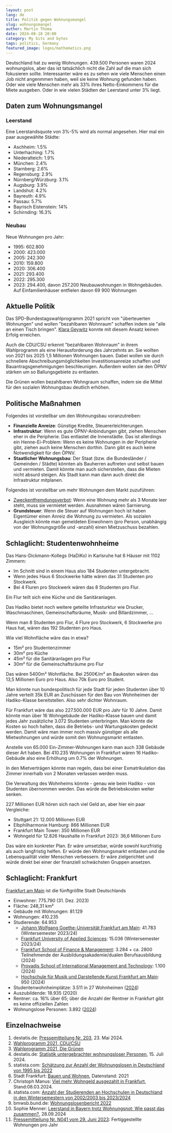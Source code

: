 ```yaml
---
layout: post
lang: de
title: Politik gegen Wohnungsmangel
slug: wohnungsmangel
author: Martin Thoma
date: 2024-08-18 20:00
category: My bits and bytes
tags: politics, Germany
featured_image: logos/mathematics.png
---
```

Deutschland hat zu wenig Wohnungen. 439.500 Personen waren 2024 wohnungslos,
aber das ist tatsächlich nicht die Zahl auf die man sich fokusieren sollte.
Interessanter wäre es zu sehen wie viele Menschen einen Job nicht angenmmen
haben, weil sie keine Wohnung gefunden haben. Oder wie viele Menschen mehr als
33% ihres Netto-Einkommens für die Miete ausgeben. Oder in wie vielen Städten
der Leerstand unter 3% liegt.

## Daten zum Wohnungsmangel


### Leerstand

Eine Leerstandsquote von 3%-5% wird als normal angesehen. Hier mal ein paar
ausgewählte Städte:

* Aschheim: 1.5%
* Unterhaching: 1.7%
* Niederalteich: 1.9%
* München: 2.4%
* Starnberg: 2.6%
* Regensburg: 2.9%
* Nürnberg/Würzburg: 3.1%
* Augsburg: 3.9%
* Landshut: 4.2%
* Bayreuth: 4.9%
* Passau: 5.7%
* Bayrisch Eistenstein: 14%
* Schirnding: 16.3%

### Neubau

Neue Wohnungen pro Jahr:

* 1995: 602.800
* 2000: 423.000
* 2005: 242.300
* 2010: 159.800
* 2020: 306.400
* 2021: 293.400
* 2022: 295.300
* 2023: 294.400, davon 257.200 Neubauwohnungen in Wohngebäuden. Auf
        Einfamilienhäuser entfielen davon 69 900 Wohnungen


## Aktuelle Politik

Das SPD-Bundestagswahlprogramm 2021 spricht von
"überteuerten Wohnungen" und wollen "bezahlbaren Wohnraum" schaffen indem sie
"alle an einen Tisch bringen". [Klara Geywitz](https://de.wikipedia.org/wiki/Klara_Geywitz)
konnte mit diesem Ansatz keinen Erfolg erreichen.

Auch die CDU/CSU erkennt "bezahlbaren Wohnraum" in ihrem Wahlprogramm als eine
Herausforderung des Jahrzehnts an. Sie wollten von 2021 bis 2025 1,5 Millionen
Wohnungen bauen. Dabei wollen sie durch schnellere Abschreibungsmöglichkeiten
Investitionsanreize schaffen und Bauantragsgenehmigungen beschleunigen. Außerdem
wollen sie den ÖPNV stärken um so Ballungsgebiete zu entlasten.

Die Grünen wollen bezahlbaren Wohngraum schaffen, indem sie die Mittel für den
sozialen Wohnungsbau deutlich erhöhen.

## Politische Maßnahmen

Folgendes ist vorstellbar um den Wohnungsbau voranzutreiben:

* **Finanzielle Anreize**: Günstige Kredite, Steuererleichterungen.
* **Infrastruktur**: Wenn es gute ÖPNV-Anbindungen gibt, ziehen Menschen eher
  in die Peripherie. Das entlastet die Innenstädte. Das ist allerdings ein
  Henne-Ei-Problem: Wenn es keine Wohnungen in der Peripherie gibt, ziehen auch
  keine Menschen dorthin. Dann gibt es auch keine Notwendigkeit für den ÖPNV.
* **Staatlicher Wohnungsbau**: Der Staat (bzw. die Bundesländer / Gemeinden / Städte)
  könnten als Bauherren auftreten und selbst bauen und vermieten. Damit könnte
  man auch sicherstellen, dass die Mieten nicht absurd steigen. Als Stadt
  kann man dann auch direkt die Infrastruktur mitplanen.

Folgendes ist vorstellbar um mehr Wohnungen dem Markt zuzuführen:

* [Zweckentfremdungsverbot](https://de.wikipedia.org/wiki/Wohnraumzweckentfremdung):
  Wenn eine Wohnung mehr als 3 Monate leer steht, muss sie vermietet werden.
  Ausnahmen wären Sarnierung.
* **Grundsteuer**: Wenn die Steuer auf Wohnungen hoch ist haben Eigentümer einen
  Anreiz die Wohnung zu vermieten. Als sozialen Ausgleich könnte man gemeldeten
  Einwohnern (pro Person, unabhängig von der Wohnungsgröße und -anzahl) einen
  Mietzuschuss bezahlen.


## Schlaglicht: Studentenwohnheime

Das Hans-Dickmann-Kollegs (HaDiKo) in Karlsruhe hat 6 Häuser mit 1102 Zimmern:

* Im Schnitt sind in einem Haus also 184 Studenten untergebracht.
* Wenn jedes Haus 6 Stockwerke hätte wären das 31 Studenten pro Stockwerk.
* Bei 4 Fluren pro Stockwerk wären das 8 Studenten pro Flur.

Ein Flur teilt sich eine Küche und die Sanitäranlagen.

Das Hadiko bietet noch weitere geteilte Infrasturktur wie Drucker,
Waschmaschinen, Gemeinschaftsräume, Musik- und Billardzimmer, ...

Wenn man 8 Studenten pro Flur, 4 Flure pro Stockwerk, 6 Stockwerke pro Haus hat,
wären das 192 Studenten pro Haus.

Wie viel Wohnfläche wäre das in etwa?

* 15m² pro Studentenzimmer
* 30m² pro Küche
* 45m² für die Sanitäranlagen pro Flur
* 30m² für die Gemeinschaftsräume pro Flur

Das wären 5400m² Wohnfläche. Bei 2500€/m² an Baukosten wären das 13,5 Millionen
Euro pro Haus. Also 70k Euro pro Student.

Man könnte nun bundespolitisch für jede Stadt für jeden Studenten über 10 Jahre
verteilt 35k EUR an Zuschüssen für den Bau von Wohnheimen der Hadiko-Klasse
bereitstellen. Also sehr dichter Wohnraum.

Für Frankfurt wäre das also 227.500.000 EUR pro Jahr für 10 Jahre. Damit könnte
man über 16 Wohngebäude der Hadiko-Klasse bauen und damit jedes Jahr zusätzliche
3.072 Studenten unterbringen. Man könnte die Kosten so hoch halten, dass die
Betriebs- und Wartungskosten gedeckt werden. Damit wäre man immer noch massiv
günstiger als alle Mietwohnungen und würde somit den Wohnungsmarkt entlasten.

Anstelle von 65.000 Ein-Zimmer-Wohnungen kann man auch 338 Gebäude dieser Art
haben. Bei 410.235 Wohnungen in Frankfurt wären 16 Hadiko-Gebäude also eine
Erhöhung um 0.7% der Wohnungen.

In den Mietverträgen könnte man regeln, dass bei einer Exmatrikulation das
Zimmer innerhalb von 2 Monaten verlassen werden muss.

Die Verwaltung des Wohnheims könnte - genau wie beim Hadiko - von Studenten
übernommen werden. Das würde die Betriebskosten weiter senken.


227 Millionen EUR hören sich nach viel Geld an, aber hier ein paar Vergleiche:

* Stuttgart 21: 12.000 Millionen EUR
* Elbphilharmonie Hamburg: 866 Millionen EUR
* Frankfurt Main Tower: 350 Millionen EUR
* Wohngeld für 12.826 Haushalte in Frankfurt 2023: 36,6 Millionen Euro


Das wäre ein konkreter Plan. Er wäre umsetzbar, würde sowohl kurzfristig als
auch langfristig helfen. Er würde den Wohnungsmarkt entlasten und die
Lebensqualität vieler Menschen verbessern. Er wäre zielgerichtet und würde
direkt bei einer der finanziell schwächsten Gruppen ansetzen.

## Schlaglicht: Frankfurt

[Frankfurt am Main](https://de.wikipedia.org/wiki/Frankfurt_am_Main) ist die
fünftgrößte Stadt Deutschlands

* Einwohner: 775.790 (31. Dez. 2023)
* Fläche: 248,31 km²
* Gebäude mit Wohnungen: 81.129
* Wohnungen: 410.235
* Studierende: 64.953
    * [Johann Wolfgang Goethe-Universität Frankfurt am Main](https://de.wikipedia.org/wiki/Johann_Wolfgang_Goethe-Universit%C3%A4t_Frankfurt_am_Main): 41.783 (Wintersemester 2023/24)
    * [Frankfurt University of Applied Sciences](https://de.wikipedia.org/wiki/Frankfurt_University_of_Applied_Sciences): 15.036 (Wintersemester 2023/24)
    * [Frankfurt School of Finance & Management](https://de.wikipedia.org/wiki/Frankfurt_School_of_Finance_%26_Management): 3.284 + ca. 2800 Teilnehmende der Ausbildungsakademie/dualen Berufsausbildung  (2024)
    * [Provadis School of International Management and Technology](https://de.wikipedia.org/wiki/Provadis_School_of_International_Management_and_Technology): 1.100 (2024)
    * [Hochschule für Musik und Darstellende Kunst Frankfurt am Main](https://de.wikipedia.org/wiki/Hochschule_f%C3%BCr_Musik_und_Darstellende_Kunst_Frankfurt_am_Main): 950 (2024)
* Studentenwohnheimplätze: 3.511 in 27 Wohnheimen ([2024](https://studiwohnen.com/studentenwohnheime-in/frankfurt-am-main))
* Auszubildende:  18.935 (2020)
* Rentner: ca. 16% über 65; über die Anzahl der Rentner in Frankfurt gibt es keine offiziellen Zahlen
* Wohnungslose Personen: 3.892 ([2024](https://www.faz.net/aktuell/rhein-main/frankfurt/obdachlosenhilfe-in-frankfurt-niemand-muss-auf-der-strasse-schlafen-19435699.html))


## Einzelnachweise

1. destatis.de: [Pressemitteilung Nr. 203](https://www.destatis.de/DE/Presse/Pressemitteilungen/2024/05/PD24_203_31121.html), 23. Mai 2024.
2. [Wahlprogramm 2021, CDU/CSU](https://www.cdu.de/artikel/ein-guter-plan-fuer-deutschland)
3. [Wahlprogramm 2021, Die Grünen](https://www.gruene.de/artikel/wahlprogramm-zur-bundestagswahl-2021)
4. destatis.de: [Statistik untergebrachter wohnungsloser Personen](https://www.destatis.de/DE/Themen/Gesellschaft-Umwelt/Soziales/Wohnungslosigkeit/_inhalt.html), 15. Juli 2024.
5. statista.com: [Schätzung zur Anzahl der Wohnungslosen in Deutschland von 1995 bis 2022](https://de.statista.com/statistik/daten/studie/36350/umfrage/anzahl-der-wohnungslosen-in-deutschland-seit-1995/)
6. Stadt Frankfurt: [Bauen und Wohnen](https://frankfurt.de/service-und-rathaus/daten-informationen-wissen/themen/bauen-und-wohnen), Datenstand: 2021
7. Christoph Manus: [Viel mehr Wohngeld ausgezahlt in Frankfurt](https://www.fr.de/frankfurt/viel-mehr-wohngeld-ausgezahlt-in-frankfurt-92879414.html), Stand:08.03.2024.
8. statista.com: [Anzahl der Studierenden an Hochschulen in Deutschland in den Wintersemestern von 2002/2003 bis 2023/2024](https://de.statista.com/statistik/daten/studie/221/umfrage/anzahl-der-studenten-an-deutschen-hochschulen/)
9. bmwsb.bund.de: [Wohnungslosenbericht 2022](https://www.bmwsb.bund.de/SharedDocs/downloads/Webs/BMWSB/DE/veroeffentlichungen/pm-kurzmeldung/wohnungslosenbericht-2022.html)
10. Sophie Menner: [Leerstand in Bayern trotz Wohnungsnot: Wie passt das zusammen?](https://www.br.de/nachrichten/bayern/leerstand-in-bayern-und-wohnungsnot-wie-passt-das-zusammen,UIa6oLh), 28.09.2024
11. [Pressemitteilung Nr. N041 vom 29. Juni 2023](https://www.destatis.de/DE/Presse/Pressemitteilungen/2023/06/PD23_N041_31.html): Fertiggestellte Wohnungen pro Jahr
